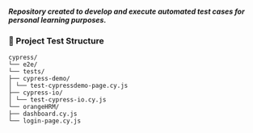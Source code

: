 ##### Repository created to develop and execute automated test cases for personal learning purposes.

### 🧪 Project Test Structure

```
cypress/
└── e2e/
└── tests/
├── cypress-demo/
│ └── test-cypressdemo-page.cy.js
├── cypress-io/
│ └── test-cypress-io.cy.js
└── orangeHRM/
├── dashboard.cy.js
└── login-page.cy.js
```